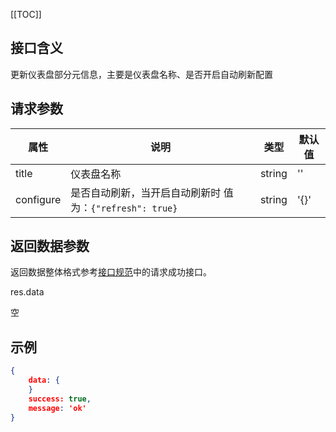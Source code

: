 [[TOC]]

## 接口含义
更新仪表盘部分元信息，主要是仪表盘名称、是否开启自动刷新配置

## 请求参数

| 属性  | 说明         | 类型   | 默认值 |
| ----- | ----------- | ------ | ------ |
| title |  仪表盘名称| string | ''    |
| configure | 是否自动刷新，当开启自动刷新时 值为：`{"refresh": true}`  | string | '{}' |


## 返回数据参数

返回数据整体格式参考[接口规范](#/guide/specification)中的请求成功接口。


res.data

空


## 示例


```json
{
    data: {
    }
    success: true,
    message: 'ok'
}
```
